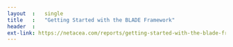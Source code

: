 ```yaml
---
layout  :   single
title   :   "Getting Started with the BLADE Framework"
header  :
ext-link: https://netacea.com/reports/getting-started-with-the-blade-framework/
---
```

